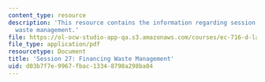 ```yaml
---
content_type: resource
description: 'This resource contains the information regarding session 27: financing
  waste management.'
file: https://ol-ocw-studio-app-qa.s3.amazonaws.com/courses/ec-716-d-lab-waste-fall-2015/d03b7f7e9967fbac13348798a298ba04_MITEC_716F15_Session27.pdf
file_type: application/pdf
resourcetype: Document
title: 'Session 27: Financing Waste Management'
uid: d03b7f7e-9967-fbac-1334-8798a298ba04
---
```


